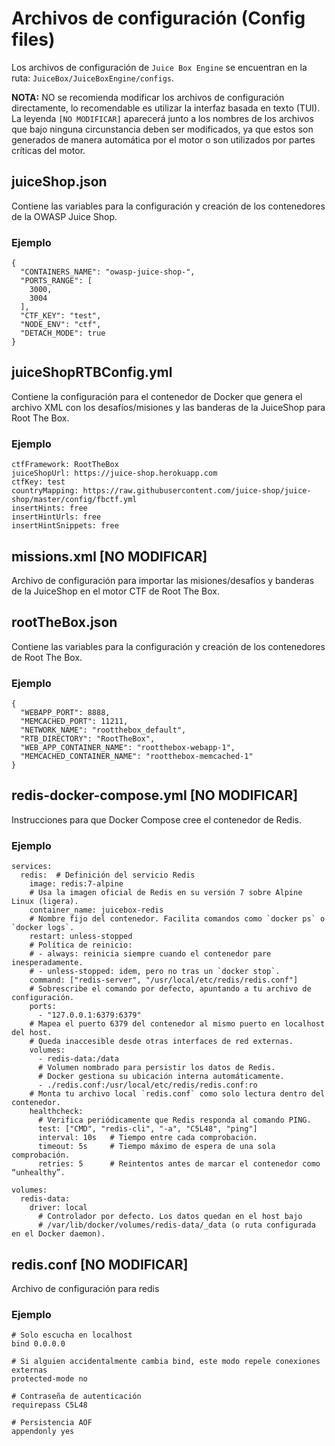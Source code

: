# Archivos de configuración (Config files)

Los archivos de configuración de `Juice Box Engine` se encuentran en la ruta: `JuiceBox/JuiceBoxEngine/configs`.

**NOTA:** NO se recomienda modificar los archivos de configuración directamente, lo recomendable es utilizar la interfaz basada en texto (TUI). La leyenda `[NO MODIFICAR]` aparecerá junto a los nombres de los archivos que bajo ninguna circunstancia deben ser modificados, ya que estos son generados de manera automática por el motor o son utilizados por partes críticas del motor.

## juiceShop.json
Contiene las variables para la configuración y creación de los contenedores de la OWASP Juice Shop.

### Ejemplo

```
{
  "CONTAINERS_NAME": "owasp-juice-shop-",
  "PORTS_RANGE": [
    3000,
    3004
  ],
  "CTF_KEY": "test",
  "NODE_ENV": "ctf",
  "DETACH_MODE": true
}
```

## juiceShopRTBConfig.yml
Contiene la configuración para el contenedor de Docker que genera el archivo XML con los desafíos/misiones y las banderas de la JuiceShop para Root The Box.

### Ejemplo

```
ctfFramework: RootTheBox
juiceShopUrl: https://juice-shop.herokuapp.com
ctfKey: test
countryMapping: https://raw.githubusercontent.com/juice-shop/juice-shop/master/config/fbctf.yml
insertHints: free
insertHintUrls: free
insertHintSnippets: free
```

## missions.xml [NO MODIFICAR]
Archivo de configuración para importar las misiones/desafíos y banderas de la JuiceShop en el motor CTF de Root The Box.

## rootTheBox.json
Contiene las variables para la configuración y creación de los contenedores de Root The Box.

### Ejemplo

```
{
  "WEBAPP_PORT": 8888,
  "MEMCACHED_PORT": 11211,
  "NETWORK_NAME": "rootthebox_default",
  "RTB_DIRECTORY": "RootTheBox",
  "WEB_APP_CONTAINER_NAME": "rootthebox-webapp-1",
  "MEMCACHED_CONTAINER_NAME": "rootthebox-memcached-1"
}
```

## redis-docker-compose.yml [NO MODIFICAR]
Instrucciones para que Docker Compose cree el contenedor de Redis.

### Ejemplo

```
services:
  redis:  # Definición del servicio Redis
    image: redis:7-alpine
    # Usa la imagen oficial de Redis en su versión 7 sobre Alpine Linux (ligera).
    container_name: juicebox-redis
    # Nombre fijo del contenedor. Facilita comandos como `docker ps` o `docker logs`.
    restart: unless-stopped
    # Política de reinicio:
    # - always: reinicia siempre cuando el contenedor pare inesperadamente.
    # - unless-stopped: idem, pero no tras un `docker stop`.
    command: ["redis-server", "/usr/local/etc/redis/redis.conf"]
    # Sobrescribe el comando por defecto, apuntando a tu archivo de configuración.
    ports:
      - "127.0.0.1:6379:6379"
    # Mapea el puerto 6379 del contenedor al mismo puerto en localhost del host.
    # Queda inaccesible desde otras interfaces de red externas.
    volumes:
      - redis-data:/data
      # Volumen nombrado para persistir los datos de Redis.
      # Docker gestiona su ubicación interna automáticamente.
      - ./redis.conf:/usr/local/etc/redis/redis.conf:ro
    # Monta tu archivo local `redis.conf` como solo lectura dentro del contenedor.
    healthcheck:
      # Verifica periódicamente que Redis responda al comando PING.
      test: ["CMD", "redis-cli", "-a", "C5L48", "ping"]
      interval: 10s   # Tiempo entre cada comprobación.
      timeout: 5s     # Tiempo máximo de espera de una sola comprobación.
      retries: 5      # Reintentos antes de marcar el contenedor como “unhealthy”.

volumes:
  redis-data:
    driver: local
      # Controlador por defecto. Los datos quedan en el host bajo
      # /var/lib/docker/volumes/redis-data/_data (o ruta configurada en el Docker daemon).
```

## redis.conf [NO MODIFICAR]
Archivo de configuración para redis

### Ejemplo

```
# Solo escucha en localhost
bind 0.0.0.0

# Si alguien accidentalmente cambia bind, este modo repele conexiones externas
protected-mode no

# Contraseña de autenticación
requirepass C5L48

# Persistencia AOF
appendonly yes
```
